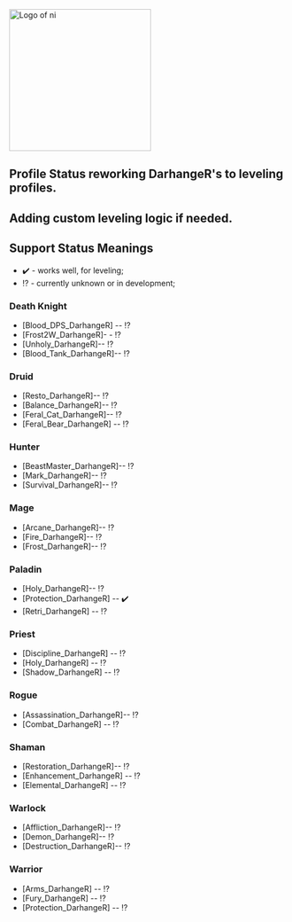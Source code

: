<img src="https://nhub.app/_media/logo.png" alt="Logo of ni" width="256"/>

## Profile Status reworking DarhangeR's to leveling profiles. 
## Adding custom leveling logic if needed.

## Support Status Meanings 
* ✔️ - works well, for leveling;
* ⁉️ - currently unknown or in development;

### Death Knight
* [Blood_DPS_DarhangeR] -- ⁉️
* [Frost2W_DarhangeR]- - ⁉️
* [Unholy_DarhangeR]-- ⁉️
* [Blood_Tank_DarhangeR]-- ⁉️

### Druid
* [Resto_DarhangeR]-- ⁉️
* [Balance_DarhangeR]-- ⁉️
* [Feral_Cat_DarhangeR]-- ⁉️
* [Feral_Bear_DarhangeR] -- ⁉️

### Hunter
* [BeastMaster_DarhangeR]-- ⁉️
* [Mark_DarhangeR]-- ⁉️
* [Survival_DarhangeR]-- ⁉️

### Mage
* [Arcane_DarhangeR]-- ⁉️
* [Fire_DarhangeR]-- ⁉️
* [Frost_DarhangeR]-- ⁉️

### Paladin
* [Holy_DarhangeR]-- ⁉️
* [Protection_DarhangeR] -- ✔️
* [Retri_DarhangeR] -- ⁉️

### Priest
* [Discipline_DarhangeR] -- ⁉️
* [Holy_DarhangeR] -- ⁉️
* [Shadow_DarhangeR] -- ⁉️

### Rogue
* [Assassination_DarhangeR]-- ⁉️
* [Combat_DarhangeR] -- ⁉️

### Shaman
* [Restoration_DarhangeR]-- ⁉️
* [Enhancement_DarhangeR] -- ⁉️
* [Elemental_DarhangeR] -- ⁉️

### Warlock
* [Affliction_DarhangeR]-- ⁉️
* [Demon_DarhangeR]-- ⁉️
* [Destruction_DarhangeR]-- ⁉️

### Warrior
* [Arms_DarhangeR] -- ⁉️
* [Fury_DarhangeR] -- ⁉️
* [Protection_DarhangeR] -- ⁉️
